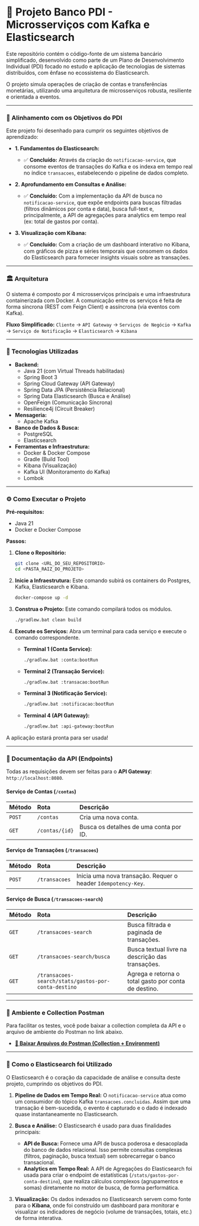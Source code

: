 # 🏦 Projeto Banco PDI - Microsserviços com Kafka e Elasticsearch

Este repositório contém o código-fonte de um sistema bancário simplificado, desenvolvido como parte de um Plano de Desenvolvimento Individual (PDI) focado no estudo e aplicação de tecnologias de sistemas distribuídos, com ênfase no ecossistema do Elasticsearch.

O projeto simula operações de criação de contas e transferências monetárias, utilizando uma arquitetura de microsserviços robusta, resiliente e orientada a eventos.

---
### 🎯 Alinhamento com os Objetivos do PDI

Este projeto foi desenhado para cumprir os seguintes objetivos de aprendizado:

* **1. Fundamentos do Elasticsearch:**
    * ✅ **Concluído:** Através da criação do `notificacao-service`, que consome eventos de transações do Kafka e os indexa em tempo real no índice `transacoes`, estabelecendo o pipeline de dados completo.

* **2. Aprofundamento em Consultas e Análise:**
    * ✅ **Concluído:** Com a implementação da API de busca no `notificacao-service`, que expõe endpoints para buscas filtradas (filtros dinâmicos por conta e data), busca full-text e, principalmente, a API de agregações para analytics em tempo real (ex: total de gastos por conta).

* **3. Visualização com Kibana:**
    * ✅ **Concluído:** Com a criação de um dashboard interativo no Kibana, com gráficos de pizza e séries temporais que consomem os dados do Elasticsearch para fornecer insights visuais sobre as transações.

---
### 🏛️ Arquitetura

O sistema é composto por 4 microsserviços principais e uma infraestrutura containerizada com Docker. A comunicação entre os serviços é feita de forma síncrona (REST com Feign Client) e assíncrona (via eventos com Kafka).

**Fluxo Simplificado:**
`Cliente` -> `API Gateway` -> `Serviços de Negócio` -> `Kafka` -> `Serviço de Notificação` -> `Elasticsearch` -> `Kibana`

---
### 🚀 Tecnologias Utilizadas

* **Backend:**
    * Java 21 (com Virtual Threads habilitadas)
    * Spring Boot 3
    * Spring Cloud Gateway (API Gateway)
    * Spring Data JPA (Persistência Relacional)
    * Spring Data Elasticsearch (Busca e Análise)
    * OpenFeign (Comunicação Síncrona)
    * Resilience4j (Circuit Breaker)
* **Mensageria:**
    * Apache Kafka
* **Banco de Dados & Busca:**
    * PostgreSQL
    * Elasticsearch
* **Ferramentas e Infraestrutura:**
    * Docker & Docker Compose
    * Gradle (Build Tool)
    * Kibana (Visualização)
    * Kafka UI (Monitoramento do Kafka)
    * Lombok

---
### ⚙️ Como Executar o Projeto

**Pré-requisitos:**
* Java 21
* Docker e Docker Compose

**Passos:**
1.  **Clone o Repositório:**
    ```sh
    git clone <URL_DO_SEU_REPOSITORIO>
    cd <PASTA_RAIZ_DO_PROJETO>
    ```

2.  **Inicie a Infraestrutura:**
    Este comando subirá os containers do Postgres, Kafka, Elasticsearch e Kibana.
    ```sh
    docker-compose up -d
    ```

3.  **Construa o Projeto:**
    Este comando compilará todos os módulos.
    ```sh
    ./gradlew.bat clean build
    ```

4.  **Execute os Serviços:**
    Abra um terminal para cada serviço e execute o comando correspondente.

    * **Terminal 1 (Conta Service):**
        ```sh
        ./gradlew.bat :conta:bootRun
        ```
    * **Terminal 2 (Transação Service):**
        ```sh
        ./gradlew.bat :transacao:bootRun
        ```
    * **Terminal 3 (Notificação Service):**
        ```sh
        ./gradlew.bat :notificacao:bootRun
        ```
    * **Terminal 4 (API Gateway):**
        ```sh
        ./gradlew.bat :api-gateway:bootRun
        ```

A aplicação estará pronta para ser usada!

---
### 📖 Documentação da API (Endpoints)

Todas as requisições devem ser feitas para o **API Gateway**: `http://localhost:8080`.

#### Serviço de Contas (`/contas`)
| Método | Rota | Descrição |
| :--- | :--- | :--- |
| `POST` | `/contas` | Cria uma nova conta. |
| `GET` | `/contas/{id}` | Busca os detalhes de uma conta por ID. |

#### Serviço de Transações (`/transacoes`)
| Método | Rota | Descrição |
| :--- | :--- | :--- |
| `POST` | `/transacoes` | Inicia uma nova transação. Requer o header `Idempotency-Key`. |

#### Serviço de Busca (`/transacoes-search`)
| Método | Rota | Descrição |
| :--- | :--- | :--- |
| `GET` | `/transacoes-search` | Busca filtrada e paginada de transações. |
| `GET` | `/transacoes-search/busca` | Busca textual livre na descrição das transações. |
| `GET` | `/transacoes-search/stats/gastos-por-conta-destino` | Agrega e retorna o total gasto por conta de destino. |

---
### 🧪 Ambiente e Collection Postman

Para facilitar os testes, você pode baixar a collection completa da API e o arquivo de ambiente do Postman no link abaixo.

* **[🔗 Baixar Arquivos do Postman (Collection + Environment)](https://drive.google.com/drive/folders/10QGD9_cyRip6ufS0HmKyoueP61tx6Vlk?usp=sharing)**

---
### 🔎 Como o Elasticsearch foi Utilizado

O Elasticsearch é o coração da capacidade de análise e consulta deste projeto, cumprindo os objetivos do PDI.

1.  **Pipeline de Dados em Tempo Real:** O `notificacao-service` atua como um consumidor do tópico Kafka `transacoes.concluidas`. Assim que uma transação é bem-sucedida, o evento é capturado e o dado é indexado quase instantaneamente no Elasticsearch.

2.  **Busca e Análise:** O Elasticsearch é usado para duas finalidades principais:
    * **API de Busca:** Fornece uma API de busca poderosa e desacoplada do banco de dados relacional. Isso permite consultas complexas (filtros, paginação, busca textual) sem sobrecarregar o banco transacional.
    * **Analytics em Tempo Real:** A API de Agregações do Elasticsearch foi usada para criar o endpoint de estatísticas (`/stats/gastos-por-conta-destino`), que realiza cálculos complexos (agrupamentos e somas) diretamente no motor de busca, de forma performática.

3.  **Visualização:** Os dados indexados no Elasticsearch servem como fonte para o **Kibana**, onde foi construído um dashboard para monitorar e visualizar os indicadores de negócio (volume de transações, totais, etc.) de forma interativa.